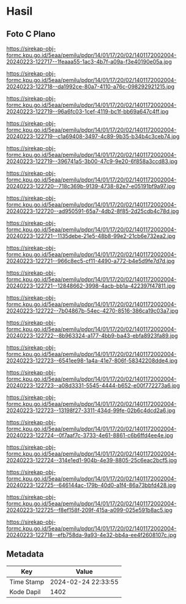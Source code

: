 # Hasil

## Foto C Plano

https://sirekap-obj-formc.kpu.go.id/5eaa/pemilu/pdpr/14/01/17/20/02/1401172002004-20240223-122717--1feaaa55-1ac3-4b7f-a09a-f3e40190e05a.jpg

https://sirekap-obj-formc.kpu.go.id/5eaa/pemilu/pdpr/14/01/17/20/02/1401172002004-20240223-122718--da1992ce-80a7-4110-a76c-098292921215.jpg

https://sirekap-obj-formc.kpu.go.id/5eaa/pemilu/pdpr/14/01/17/20/02/1401172002004-20240223-122719--96a6fc03-1cef-4119-bc1f-bb69a647c4ff.jpg

https://sirekap-obj-formc.kpu.go.id/5eaa/pemilu/pdpr/14/01/17/20/02/1401172002004-20240223-122719--c1a69408-3497-4c89-9b35-b34b4c3ceb74.jpg

https://sirekap-obj-formc.kpu.go.id/5eaa/pemilu/pdpr/14/01/17/20/02/1401172002004-20240223-122719--396741a5-3b00-47c9-9e20-6f858a3ccd83.jpg

https://sirekap-obj-formc.kpu.go.id/5eaa/pemilu/pdpr/14/01/17/20/02/1401172002004-20240223-122720--718c369b-9139-4738-82e7-e05191bf9a97.jpg

https://sirekap-obj-formc.kpu.go.id/5eaa/pemilu/pdpr/14/01/17/20/02/1401172002004-20240223-122720--ad950591-65a7-4db2-8f85-2d25cdb4c78d.jpg

https://sirekap-obj-formc.kpu.go.id/5eaa/pemilu/pdpr/14/01/17/20/02/1401172002004-20240223-122721--1135debe-21e5-48b8-99e2-21cb6e732ea2.jpg

https://sirekap-obj-formc.kpu.go.id/5eaa/pemilu/pdpr/14/01/17/20/02/1401172002004-20240223-122721--966c8ec5-cf11-4490-a772-b4e5d9fe7d7d.jpg

https://sirekap-obj-formc.kpu.go.id/5eaa/pemilu/pdpr/14/01/17/20/02/1401172002004-20240223-122721--12848662-3998-4acb-bb1a-422397f47811.jpg

https://sirekap-obj-formc.kpu.go.id/5eaa/pemilu/pdpr/14/01/17/20/02/1401172002004-20240223-122722--7b04867b-54ec-4270-8516-386ca19c03a7.jpg

https://sirekap-obj-formc.kpu.go.id/5eaa/pemilu/pdpr/14/01/17/20/02/1401172002004-20240223-122722--8b963324-a177-4bb9-ba43-ebfa8923fa89.jpg

https://sirekap-obj-formc.kpu.go.id/5eaa/pemilu/pdpr/14/01/17/20/02/1401172002004-20240223-122723--6541ee98-1a4a-41e7-806f-58342208dde4.jpg

https://sirekap-obj-formc.kpu.go.id/5eaa/pemilu/pdpr/14/01/17/20/02/1401172002004-20240223-122723--a08d3331-5545-4444-b652-e00f772273a6.jpg

https://sirekap-obj-formc.kpu.go.id/5eaa/pemilu/pdpr/14/01/17/20/02/1401172002004-20240223-122723--13198f27-3311-434d-99fe-02b6c4dcd2a6.jpg

https://sirekap-obj-formc.kpu.go.id/5eaa/pemilu/pdpr/14/01/17/20/02/1401172002004-20240223-122724--0f7aaf7c-3733-4e61-8861-c6b6ffd4ee4e.jpg

https://sirekap-obj-formc.kpu.go.id/5eaa/pemilu/pdpr/14/01/17/20/02/1401172002004-20240223-122724--314e1ed1-904b-4e39-8805-25c6eac2bcf5.jpg

https://sirekap-obj-formc.kpu.go.id/5eaa/pemilu/pdpr/14/01/17/20/02/1401172002004-20240223-122725--646144ac-179b-40d0-a1f4-86a73bbfd428.jpg

https://sirekap-obj-formc.kpu.go.id/5eaa/pemilu/pdpr/14/01/17/20/02/1401172002004-20240223-122725--f8ef158f-209f-415a-a099-025e591b8ac5.jpg

https://sirekap-obj-formc.kpu.go.id/5eaa/pemilu/pdpr/14/01/17/20/02/1401172002004-20240223-122718--efb758da-9a93-4e32-bb4a-ee4f2608107c.jpg


## Metadata

| Key        | Value               |
| ---------- | ------------------- |
| Time Stamp | 2024-02-24 22:33:55 |
| Kode Dapil | 1402                |



